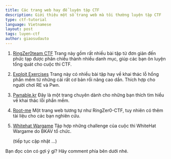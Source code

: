 ```yaml
---
title: Các trang web hay để luyện tập CTF
description: Giới thiệu một số trang web mà tôi thường luyện tập CTF
type: ctf-tutorial
language: Vietnamese
layout: post
tags: luyen-ctf
author: giaosudauto 
---
```


1.  [RingZer0team CTF](https://www.google.com)
    Trang này gồm rất nhiều bài tập từ đơn giản đến phức tạp được phân chiều thành nhiều danh mục, giúp các bạn ôn luyện tổng quát cho cuộc thi CTF.
 
2.  [Exploit Exercises](https://exploit-exercises.com)
    Trang này có nhiều bài tập hay về khai thác lỗ hổng phần mềm từ những cái rất cơ bản rồi nâng cao dần. Thích hợp cho người chơi RE và Pwn.

3.  [Pwnable.kr](http://pwnable.kr/)
    Đây là một trang chuyên dành cho những bạn thích tìm hiểu về khai thác lỗi phần mềm.

4.  [Root-me](https://www.root-me.org/?lang=en)
    Một trang web tương tự như RingZer0-CTF, tuy nhiên có thêm tài liệu cho các bạn nghiên cứu.

5.  [Whitehat Wargame](https://wargame.whitehat.vn)
    Tập hợp những challenge của cuộc thi WhiteHat Wargame do BKAV tổ chức.

    (tiếp tục cập nhật ...)

Bạn đọc còn có gợi ý gì? Hãy comment phía bên dưới nhé.
